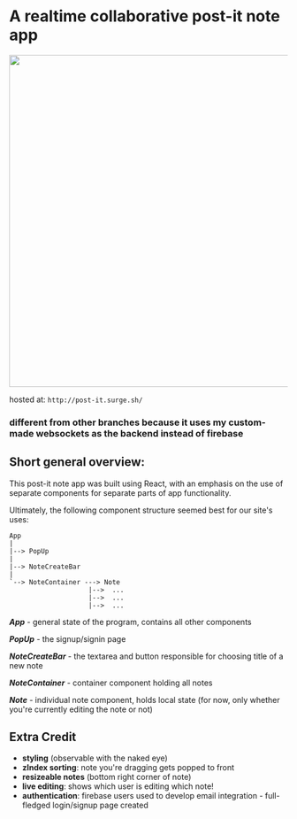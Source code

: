 # A realtime collaborative post-it note app

<img src="https://raw.githubusercontent.com/ahsanazim/note_taking_app_react/firebase/imgs/demo.gif" width="600">

hosted at: `http://post-it.surge.sh/`


### different from other branches because it uses my custom-made websockets as the backend instead of firebase


## Short general overview:

This post-it note app was built using React, with an emphasis on the use of separate components for separate parts of app functionality.

Ultimately, the following component structure seemed best for our site's uses:

```
App
|
|--> PopUp
|
|--> NoteCreateBar
|
`--> NoteContainer ---> Note
					|-->  ...
					|-->  ...
					|-->  ...
```
***App*** - general state of the program, contains all other components

***PopUp*** - the signup/signin page

***NoteCreateBar*** - the textarea and button responsible for choosing title of a new note

***NoteContainer*** - container component holding all notes

***Note*** - individual note component, holds local state (for now, only whether you're currently editing the note or not)

## Extra Credit

- **styling** (observable with the naked eye)
- **zIndex sorting**: note you're dragging gets popped to front
- **resizeable notes** (bottom right corner of note)
- **live editing**: shows which user is editing which note!
- **authentication**: firebase users used to develop email integration - full-fledged login/signup page created
